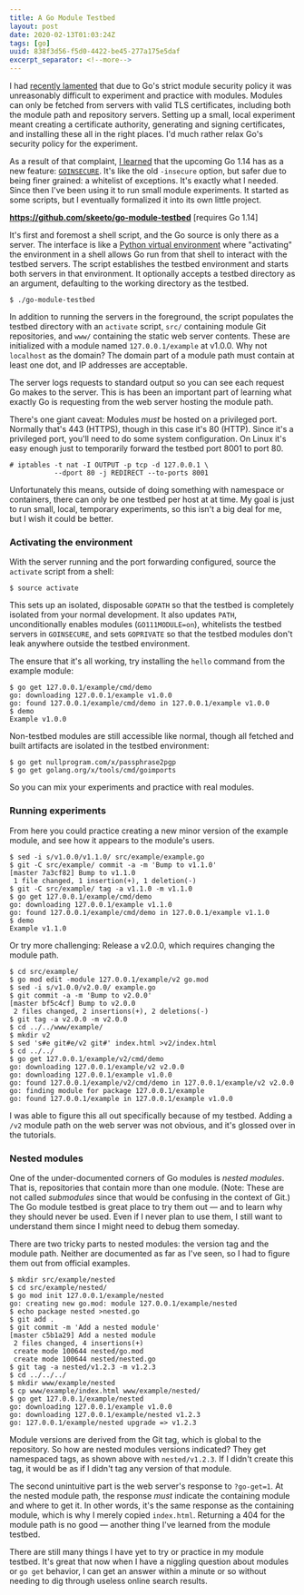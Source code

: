 ```yaml
---
title: A Go Module Testbed
layout: post
date: 2020-02-13T01:03:24Z
tags: [go]
uuid: 838f3d56-f5d0-4422-be45-277a175e5daf
excerpt_separator: <!--more-->
---
```


I had [recently lamented][tool] that due to Go's strict module security
policy it was unreasonably difficult to experiment and practice with
modules. Modules can only be fetched from servers with valid TLS
certificates, including both the module path and repository servers.
Setting up a small, local experiment meant creating a certificate
authority, generating and signing certificates, and installing these all
in the right places. I'd much rather relax Go's security policy for the
experiment.

As a result of that complaint, [I learned][bcm] that the upcoming Go
1.14 has as a new feature: [`GOINSECURE`][doc]. It's like the old
`-insecure` option, but safer due to being finer grained: a whitelist of
exceptions. It's exactly what I needed. Since then I've been using it to
run small module experiments. It started as some scripts, but I
eventually formalized it into its own little project.

**<https://github.com/skeeto/go-module-testbed>** [requires Go 1.14]

<!--more-->

It's first and foremost a shell script, and the Go source is only there
as a server. The interface is like a [Python virtual environment][venv]
where "activating" the environment in a shell allows Go run from that
shell to interact with the testbed servers. The script establishes the
testbed environment and starts both servers in that environment. It
optionally accepts a testbed directory as an argument, defaulting to the
working directory as the testbed.

    $ ./go-module-testbed

In addition to running the servers in the foreground, the script
populates the testbed directory with an `activate` script, `src/`
containing module Git repositories, and `www/` containing the static web
server contents. These are initialized with a module named
`127.0.0.1/example` at v1.0.0. Why not `localhost` as the domain? The
domain part of a module path must contain at least one dot, and IP
addresses are acceptable.

The server logs requests to standard output so you can see each request
Go makes to the server. This is has been an important part of learning
what exactly Go is requesting from the web server hosting the module
path.

There's one giant caveat: Modules *must* be hosted on a privileged port.
Normally that's 443 (HTTPS), though in this case it's 80 (HTTP). Since
it's a privileged port, you'll need to do some system configuration. On
Linux it's easy enough just to temporarily forward the testbed port 8001
to port 80.

    # iptables -t nat -I OUTPUT -p tcp -d 127.0.0.1 \
               --dport 80 -j REDIRECT --to-ports 8001

Unfortunately this means, outside of doing something with namespace or
containers, there can only be one testbed per host at at time. My goal
is just to run small, local, temporary experiments, so this isn't a big
deal for me, but I wish it could be better.

### Activating the environment

With the server running and the port forwarding configured, source the
`activate` script from a shell:

    $ source activate

This sets up an isolated, disposable `GOPATH` so that the testbed is
completely isolated from your normal development. It also updates
`PATH`, unconditionally enables modules (`GO111MODULE=on`), whitelists
the testbed servers in `GOINSECURE`, and sets `GOPRIVATE` so that the
testbed modules don't leak anywhere outside the testbed environment.

The ensure that it's all working, try installing the `hello` command
from the example module:

    $ go get 127.0.0.1/example/cmd/demo
    go: downloading 127.0.0.1/example v1.0.0
    go: found 127.0.0.1/example/cmd/demo in 127.0.0.1/example v1.0.0
    $ demo
    Example v1.0.0

Non-testbed modules are still accessible like normal, though all fetched
and built artifacts are isolated in the testbed environment:

    $ go get nullprogram.com/x/passphrase2pgp
    $ go get golang.org/x/tools/cmd/goimports

So you can mix your experiments and practice with real modules.

### Running experiments

From here you could practice creating a new minor version of the example
module, and see how it appears to the module's users.

    $ sed -i s/v1.0.0/v1.1.0/ src/example/example.go 
    $ git -C src/example/ commit -a -m 'Bump to v1.1.0'
    [master 7a3cf82] Bump to v1.1.0
     1 file changed, 1 insertion(+), 1 deletion(-)
    $ git -C src/example/ tag -a v1.1.0 -m v1.1.0
    $ go get 127.0.0.1/example/cmd/demo
    go: downloading 127.0.0.1/example v1.1.0
    go: found 127.0.0.1/example/cmd/demo in 127.0.0.1/example v1.1.0
    $ demo
    Example v1.1.0

Or try more challenging: Release a v2.0.0, which requires changing the
module path.

    $ cd src/example/
    $ go mod edit -module 127.0.0.1/example/v2 go.mod
    $ sed -i s/v1.0.0/v2.0.0/ example.go 
    $ git commit -a -m 'Bump to v2.0.0'
    [master bf5c4cf] Bump to v2.0.0
     2 files changed, 2 insertions(+), 2 deletions(-)
    $ git tag -a v2.0.0 -m v2.0.0
    $ cd ../../www/example/
    $ mkdir v2
    $ sed 's#e git#e/v2 git#' index.html >v2/index.html
    $ cd ../../
    $ go get 127.0.0.1/example/v2/cmd/demo
    go: downloading 127.0.0.1/example/v2 v2.0.0
    go: downloading 127.0.0.1/example v1.0.0
    go: found 127.0.0.1/example/v2/cmd/demo in 127.0.0.1/example/v2 v2.0.0
    go: finding module for package 127.0.0.1/example
    go: found 127.0.0.1/example in 127.0.0.1/example v1.0.0

I was able to figure this all out specifically because of my testbed.
Adding a `/v2` module path on the web server was not obvious, and it's
glossed over in the tutorials.

### Nested modules

One of the under-documented corners of Go modules is *nested modules*.
That is, repositories that contain more than one module. (Note: These
are not called *submodules* since that would be confusing in the context
of Git.) The Go module testbed is great place to try them out — and to
learn why they should never be used. Even if I never plan to use them, I
still want to understand them since I might need to debug them someday.

There are two tricky parts to nested modules: the version tag and the
module path. Neither are documented as far as I've seen, so I had to
figure them out from official examples.

    $ mkdir src/example/nested
    $ cd src/example/nested/
    $ go mod init 127.0.0.1/example/nested
    go: creating new go.mod: module 127.0.0.1/example/nested
    $ echo package nested >nested.go
    $ git add .
    $ git commit -m 'Add a nested module'
    [master c5b1a29] Add a nested module
     2 files changed, 4 insertions(+)
     create mode 100644 nested/go.mod
     create mode 100644 nested/nested.go
    $ git tag -a nested/v1.2.3 -m v1.2.3
    $ cd ../../../
    $ mkdir www/example/nested
    $ cp www/example/index.html www/example/nested/
    $ go get 127.0.0.1/example/nested
    go: downloading 127.0.0.1/example v1.0.0
    go: downloading 127.0.0.1/example/nested v1.2.3
    go: 127.0.0.1/example/nested upgrade => v1.2.3

Module versions are derived from the Git tag, which is global to the
repository. So how are nested modules versions indicated? They get
namespaced tags, as shown above with `nested/v1.2.3`. If I didn't create
this tag, it would be as if I didn't tag any version of that module.

The second unintuitive part is the web server's response to `?go-get=1`.
At the nested module path, the response *must* indicate the containing
module and where to get it. In other words, it's the same response as
the containing module, which is why I merely copied `index.html`.
Returning a 404 for the module path is no good — another thing I've
learned from the module testbed.

There are still many things I have yet to try or practice in my module
testbed. It's great that now when I have a niggling question about
modules or `go get` behavior, I can get an answer within a minute or so
without needing to dig through useless online search results.


[bcm]: https://github.com/golang/go/issues/36746
[doc]: https://golang.org/doc/go1.14#go-env-vars
[tool]: /blog/2020/01/21/
[venv]: https://docs.python.org/3/tutorial/venv.html
